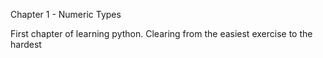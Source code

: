 Chapter 1 - Numeric Types

First chapter of learning python. 
Clearing from the easiest exercise to the hardest
